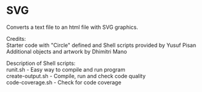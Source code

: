 # SVG

Converts a text file to an html file with SVG graphics.

Credits:<br>
Starter code with "Circle" defined and Shell scripts provided by Yusuf Pisan<br>
Additional objects and artwork by Dhimitri Mano

Description of Shell scripts:<br>
runit.sh - Easy way to compile and run program<br>
create-output.sh - Compile, run and check code quality<br>
code-coverage.sh - Check for code coverage
